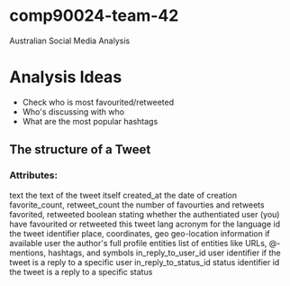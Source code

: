 # comp90024-team-42
Australian Social Media Analysis

# Analysis Ideas
- Check who is most favourited/retweeted
- Who's discussing with who
- What are the most popular hashtags

## The structure of a Tweet
### Attributes:
text
  the text of the tweet itself
created_at
  the date of creation
favorite_count, retweet_count
  the number of favourties and retweets
favorited, retweeted
  boolean stating whether the authentiated user (you) have favourited or retweeted this tweet
lang
  acronym for the language
id
  the tweet identifier
place, coordinates, geo
  geo-location information if available
user
  the author's full profile
entities
  list of entities like URLs, @-mentions, hashtags, and symbols
in_reply_to_user_id
  user identifier if the tweet is a reply to a specific user
in_reply_to_status_id
  status identifier id the tweet is a reply to a specific status
